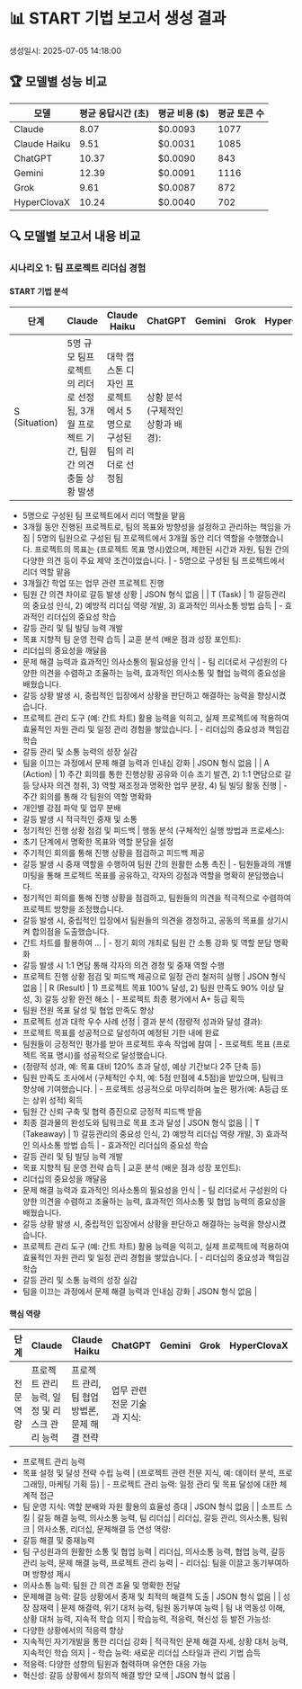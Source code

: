 # 📊 START 기법 보고서 생성 결과

생성일시: 2025-07-05 14:18:00


## 🏆 모델별 성능 비교

| 모델 | 평균 응답시간 (초) | 평균 비용 ($) | 평균 토큰 수 |
|------|------------------|-------------|-------------|
| Claude | 8.07 | $0.0093 | 1077 |
| Claude Haiku | 9.51 | $0.0031 | 1085 |
| ChatGPT | 10.37 | $0.0090 | 843 |
| Gemini | 12.39 | $0.0091 | 1116 |
| Grok | 9.61 | $0.0087 | 872 |
| HyperClovaX | 10.24 | $0.0040 | 702 |

## 🔍 모델별 보고서 내용 비교

### 시나리오 1: 팀 프로젝트 리더십 경험

#### START 기법 분석

| 단계 | Claude | Claude Haiku | ChatGPT | Gemini | Grok | HyperClovaX |
|------|--------|--------|--------|--------|--------|--------|
| S (Situation) | 5명 규모 팀프로젝트의 리더로 선정됨, 3개월 프로젝트 기간, 팀원 간 의견 충돌 상황 발생 | 대학 캡스톤 디자인 프로젝트에서 5명으로 구성된 팀의 리더로 선정됨 | 상황 분석 (구체적인 상황과 배경): 
- 5명으로 구성된 팀 프로젝트에서 리더 역할을 맡음
- 3개월 동안 진행된 프로젝트로, 팀의 목표와 방향성을 설정하고 관리하는 책임을 가짐 | 5명의 팀원으로 구성된 팀 프로젝트에서 3개월 동안 리더 역할을 수행했습니다. 프로젝트의 목표는 (프로젝트 목표 명시)였으며, 제한된 시간과 자원, 팀원 간의 다양한 의견 등이 주요 제약 조건이었습니다. | - 5명으로 구성된 팀 프로젝트에서 리더 역할 맡음
- 3개월간 학업 또는 업무 관련 프로젝트 진행
- 팀원 간 의견 차이로 갈등 발생 상황 | JSON 형식 없음 |
| T (Task) | 1) 갈등관리의 중요성 인식, 2) 예방적 리더십 역량 개발, 3) 효과적인 의사소통 방법 습득 | - 효과적인 리더십의 중요성 학습
- 갈등 관리 및 팀 빌딩 능력 개발
- 목표 지향적 팀 운영 전략 습득 | 교훈 분석 (배운 점과 성장 포인트): 
- 리더십의 중요성을 깨달음
- 문제 해결 능력과 효과적인 의사소통의 필요성을 인식 | - 팀 리더로서 구성원의 다양한 의견을 수렴하고 조율하는 능력, 효과적인 의사소통 및 협업 능력의 중요성을 배웠습니다.
- 갈등 상황 발생 시, 중립적인 입장에서 상황을 판단하고 해결하는 능력을 향상시켰습니다.
- 프로젝트 관리 도구 (예: 간트 차트) 활용 능력을 익히고, 실제 프로젝트에 적용하여 효율적인 자원 관리 및 일정 관리 경험을 쌓았습니다. | - 리더십의 중요성과 책임감 학습
- 갈등 관리 및 소통 능력의 성장 실감
- 팀을 이끄는 과정에서 문제 해결 능력과 인내심 강화 | JSON 형식 없음 |
| A (Action) | 1) 주간 회의를 통한 진행상황 공유와 이슈 조기 발견, 2) 1:1 면담으로 갈등 당사자 의견 청취, 3) 역할 재조정과 명확한 업무 분장, 4) 팀 빌딩 활동 진행 | - 주간 회의를 통해 각 팀원의 역할 명확화
- 개인별 강점 파악 및 업무 분배
- 갈등 발생 시 적극적인 중재 및 소통
- 정기적인 진행 상황 점검 및 피드백 | 행동 분석 (구체적인 실행 방법과 프로세스): 
- 초기 단계에서 명확한 목표와 역할 분담을 설정
- 주기적인 회의를 통해 진행 상황을 점검하고 피드백 제공
- 갈등 발생 시 중재 역할을 수행하여 팀원 간의 원활한 소통 촉진 | - 팀원들과의 개별 미팅을 통해 프로젝트 목표를 공유하고, 각자의 강점과 역할을 명확히 분담했습니다.
- 정기적인 회의를 통해 진행 상황을 점검하고, 팀원들의 의견을 적극적으로 수렴하여 프로젝트 방향을 조정했습니다.
- 갈등 발생 시, 중립적인 입장에서 팀원들의 의견을 경청하고, 공동의 목표를 상기시켜 합의점을 도출했습니다.
- 간트 차트를 활용하여 ... | - 정기 회의 개최로 팀원 간 소통 강화 및 역할 분담 명확화
- 갈등 발생 시 1:1 면담 통해 각자의 의견 경청 및 중재 역할 수행
- 프로젝트 진행 상황 점검 및 피드백 제공으로 일정 관리 철저히 실행 | JSON 형식 없음 |
| R (Result) | 1) 프로젝트 목표 100% 달성, 2) 팀원 만족도 90% 이상 달성, 3) 갈등 상황 완전 해소 | - 프로젝트 최종 평가에서 A+ 등급 획득
- 팀원 전원 목표 달성 및 협업 만족도 향상
- 프로젝트 성과 대학 우수 사례 선정 | 결과 분석 (정량적 성과와 달성 결과): 
- 프로젝트 목표를 성공적으로 달성하여 예정된 기한 내에 완료
- 팀원들이 긍정적인 평가를 받아 프로젝트 후속 작업에 참여 | - 프로젝트 목표 (프로젝트 목표 명시)를 성공적으로 달성했습니다.
- (정량적 성과, 예: 목표 대비 120% 초과 달성, 예상 기간보다 2주 단축 등) 
- 팀원 만족도 조사에서 (구체적인 수치, 예: 5점 만점에 4.5점)을 받았으며, 팀워크 향상에 기여했습니다. | - 프로젝트 성공적으로 마무리하며 높은 평가(예: A등급 또는 상위 성적) 획득
- 팀원 간 신뢰 구축 및 협력 증진으로 긍정적 피드백 받음
- 최종 결과물의 완성도와 팀워크로 목표 초과 달성 | JSON 형식 없음 |
| T (Takeaway) | 1) 갈등관리의 중요성 인식, 2) 예방적 리더십 역량 개발, 3) 효과적인 의사소통 방법 습득 | - 효과적인 리더십의 중요성 학습
- 갈등 관리 및 팀 빌딩 능력 개발
- 목표 지향적 팀 운영 전략 습득 | 교훈 분석 (배운 점과 성장 포인트): 
- 리더십의 중요성을 깨달음
- 문제 해결 능력과 효과적인 의사소통의 필요성을 인식 | - 팀 리더로서 구성원의 다양한 의견을 수렴하고 조율하는 능력, 효과적인 의사소통 및 협업 능력의 중요성을 배웠습니다.
- 갈등 상황 발생 시, 중립적인 입장에서 상황을 판단하고 해결하는 능력을 향상시켰습니다.
- 프로젝트 관리 도구 (예: 간트 차트) 활용 능력을 익히고, 실제 프로젝트에 적용하여 효율적인 자원 관리 및 일정 관리 경험을 쌓았습니다. | - 리더십의 중요성과 책임감 학습
- 갈등 관리 및 소통 능력의 성장 실감
- 팀을 이끄는 과정에서 문제 해결 능력과 인내심 강화 | JSON 형식 없음 |

#### 핵심 역량

| 단계 | Claude | Claude Haiku | ChatGPT | Gemini | Grok | HyperClovaX |
|------|--------|--------|--------|--------|--------|--------|
| 전문 역량 | 프로젝트 관리 능력, 일정 및 리스크 관리 능력 | 프로젝트 관리, 팀 협업 방법론, 문제 해결 전략 | 업무 관련 전문 기술과 지식: 
- 프로젝트 관리 능력
- 목표 설정 및 달성 전략 수립 능력 | (프로젝트 관련 전문 지식, 예: 데이터 분석, 프로그래밍, 마케팅 기획 등) | - 프로젝트 관리 능력: 일정 관리 및 목표 달성에 대한 체계적 접근
- 팀 운영 지식: 역할 분배와 자원 활용의 효율성 증대 | JSON 형식 없음 |
| 소프트 스킬 | 갈등 해결 능력, 의사소통 능력, 팀 리더십 | 리더십, 갈등 관리, 의사소통, 팀워크 | 의사소통, 리더십, 문제해결 등 연성 역량: 
- 갈등 해결 및 중재능력
- 팀 구성원과의 원활한 소통 및 협업 능력 | 리더십, 의사소통 능력, 협업 능력, 갈등 관리 능력, 문제 해결 능력, 프로젝트 관리 능력 | - 리더십: 팀을 이끌고 동기부여하며 방향성 제시
- 의사소통 능력: 팀원 간 의견 조율 및 명확한 전달
- 문제해결 능력: 갈등 상황에서 중재 및 최적의 해결책 도출 | JSON 형식 없음 |
| 성장 잠재력 | 문제 해결력, 위기 대처 능력, 팀원 동기부여 능력 | 팀 내 역동성 이해, 상황 대처 능력, 지속적 학습 의지 | 학습능력, 적응력, 혁신성 등 발전 가능성: 
- 다양한 상황에서의 적응력 향상
- 지속적인 자기개발을 통한 리더십 강화 | 적극적인 문제 해결 자세, 상황 대처 능력, 지속적인 학습 의지 | - 학습 능력: 새로운 리더십 스타일과 관리 기법 습득
- 적응력: 다양한 성향의 팀원과 협력하며 유연한 대응 가능
- 혁신성: 갈등 상황에서 창의적 해결 방안 모색 | JSON 형식 없음 |
